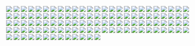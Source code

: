 <img src=1.css>
<img src=7.webp>
<img src=JNPUK_demo_at_Parliament_Square_11_Oct_2012_-_1.JPG>
<img src=JPNUK_House_of_Lords_2012_-_1.jpg>
<img src=JPNUK_and_Vanishing_Rights_at_House_of__Lords_21_Nov_2005.JPG>
<img src=JPNUK_at_HJouse_of_Lords_-_2.JPG>
<img src=JPNUK_at_SOAS_conference_17_June_2005_-1.jpg>
<img src=JPNUK_demo_24_Feb_2010_BD_high_comission_3.JPG>
<img src=JPNUK_demo_24_Feb_2010_BD_high_commission_1.JPG>
<img src=JPNUK_demo_24_Feb_2010_BD_high_commission_2.JPG>
<img src=JPNUK_demo_28_Feb_2010_London_Shahid_Minar_1.JPG>
<img src=JPNUK_demo_28_Feb_2010_Lonon_Shahid_Minar_2.JPG>
<img src=JPNUK_demo_Parliament_Square_11_Oct_2012_-_10.JPG>
<img src=JPNUK_demo_Parliament_Square_11_Oct_2012_-_3.JPG>
<img src=JPNUK_demo_Parliament_Square_11_Oct_2012_-_4.JPG>
<img src=JPNUK_demo_Parliament_Square_11_Oct_2012_-_5.JPG>
<img src=JPNUK_demo_Parliament_Square_11_Oct_2012_-_6.JPG>
<img src=JPNUK_demo_Parliament_Square_11_Oct_2012_-_7.JPG>
<img src=JPNUK_demo_Parliament_Square_11_Oct_2012_-_8.JPG>
<img src=JPNUK_demo_at_Bdesh_high_comission_-_1.JPG>
<img src=JPNUK_demo_at_Bdesh_high_comission_-_2.JPG>
<img src=Trial_photo_for_JPN_web.jpg>
<img src=a.avif>
<img src=a.out>
<img src=a.svg>
<img src=alt_logo.webp>
<img src=anime.html>
<img src=archive>
<img src=audrey.avif>
<img src=audrey2.avif>
<img src=avs.avif>
<img src=bauherren>
<img src=beautiful.avif>
<img src=blog>
<img src=bottle.avif>
<img src=bottle.gif>
<img src=bum_burns.avif>
<img src=bunker.avif>
<img src=c.c>
<img src=c2m.txt>
<img src=chat.html>
<img src=comp_energy.avif>
<img src=compsci_dummies.avif>
<img src=cor.png>
<img src=curs.png>
<img src=cursor.avif>
<img src=dice.avif>
<img src=dice.svg>
<img src=drawing.svg>
<img src=email.avif>
<img src=football.png>
<img src=ftis.avif>
<img src=genpad.avif>
<img src=guide>
<img src=icons>
<img src=invader.avif>
<img src=invader.jpg>
<img src=invader1.avif>
<img src=invader2.avif>
<img src=ivanov01.avif>
<img src=j1.jpg>
<img src=jpn>
<img src=kinesis_trackball.avif>
<img src=kinesis_trackball.png>
<img src=lang>
<img src=links.html>
<img src=m2h.txt>
<img src=m2h.~1~>
<img src=mal>
<img src=me.avif>
<img src=me.png>
<img src=me1.avif>
<img src=me2.avif>
<img src=mee.avif>
<img src=mee.png>
<img src=mee1.avif>
<img src=mee2.avif>
<img src=meee.avif>
<img src=meee1.avif>
<img src=meee2.avif>
<img src=octo.avif>
<img src=octo1.avif>
<img src=op_under_fjeldet_toner_en_lur.avif>
<img src=plate.avif>
<img src=r.js>
<img src=red_line.svg>
<img src=rss.avif>
<img src=rss.webp>
<img src=s.js>
<img src=s.json>
<img src=search.avif>
<img src=search.html>
<img src=sisyphus.gif>
<img src=sitemap.html>
<img src=sm.html>
<img src=style.css>
<img src=style.txt>
<img src=suffer_or_suffer.avif>
<img src=test.html>
<img src=test.webp>
<img src=test.xml>
<img src=tl.awk>
<img src=toread>
<img src=tosort>
<img src=tow.html>
<img src=train.avif>
<img src=usury.avif>
<img src=visa_mastercard_true_logo.webp>
<img src=w.png>
<img src=wget_log>
<img src=wolf_logo.svg>
<img src=yt.avif>
<img src=yt.svg>
